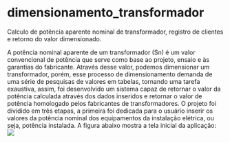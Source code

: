 # dimensionamento_transformador
Calculo de potência aparente nominal de transformador, registro de clientes e retorno do valor dimensionado.

A potência nominal aparente de um transformador (Sn) é um valor convencional de potência que serve como base ao projeto, ensaio e às garantias do fabricante. Através desse valor, podemos dimensionar um transformador, porém, esse processo de dimensionamento demanda de uma série de pesquisas de valores em tabelas, tornando uma tarefa exaustiva, assim, foi desenvolvido um sistema capaz de retornar o valor da potência calculada através dos dados inseridos e retornar o valor de potência homologado pelos fabricantes de transformadores. O projeto foi dividido em três etapas, a primeira foi dedicada para o usuário inserir os valores da potência nominal dos equipamentos da instalação elétrica, ou seja, potência instalada. A figura abaixo mostra a tela inicial da aplicação:
![](imagens/etapa1.jpj)
